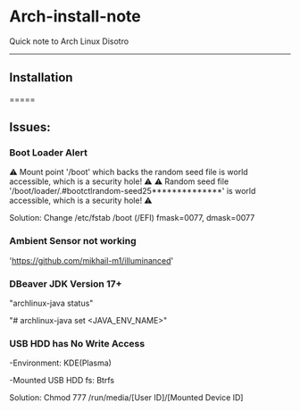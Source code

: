 # Arch-install-note

Quick note to Arch Linux Disotro

----

## Installation

=====

## Issues:

### Boot Loader Alert
⚠️ Mount point '/boot' which backs the random seed file is world accessible, which is a security hole! ⚠️
⚠️ Random seed file '/boot/loader/.#bootctlrandom-seed25**************' is world accessible, which is a security hole! ⚠️

Solution: Change /etc/fstab /boot (/EFI) fmask=0077, dmask=0077 


### Ambient Sensor not working

'https://github.com/mikhail-m1/illuminanced'


### DBeaver JDK Version 17+ 

"archlinux-java status"

"# archlinux-java set <JAVA_ENV_NAME>"

### USB HDD has No Write Access

 -Environment: KDE(Plasma) 
 
 -Mounted USB HDD fs: Btrfs
 
 Solution: Chmod 777 /run/media/[User ID]/[Mounted Device ID]

 

